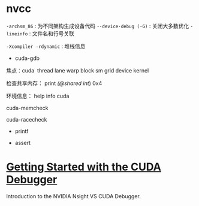 





  

#  nvcc

`-archsm_86` : 为不同架构生成设备代码
`--device-debug (-G)` : 关闭大多数优化
`-lineinfo` : 文件名和行号关联

  

`-Xcompiler -rdynamic` : 堆栈信息

  

* cuda-gdb

焦点：cuda  thread lane warp block sm grid device kernel

检查共享内存： print *(@shared int*) 0x4

环境信息： help info cuda

  

cuda-memcheck

  

cuda-racecheck

  

* printf

* assert


# [Getting Started with the CUDA Debugger](https://docs.nvidia.com/nsight-visual-studio-edition/cuda-debugger/index.html#abstract)

Introduction to the NVIDIA Nsight VS CUDA Debugger.